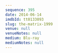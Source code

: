 ```yaml
---
sequence: 395
date: 2014-06-14
imdbId: tt0133093
slug: the-matrix-1999
venue: null
venueNotes: null
medium: Blu-ray
mediumNotes: null
---
```

